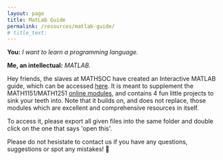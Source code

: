 ```yaml
---
layout: page
title: MatLab Guide
permalink: /resources/matlab-guide/
# title_text: 
---
```


**You:** *I want to learn a programming language.*

**Me, an intellectual:** *MATLAB.*

Hey friends, the slaves at MATHSOC have created an Interactive MATLAB guide, which can be accessed [here]({{site.url}}/assets/files/MATLAB_project.rar). It is meant to supplement the MATH1151/MATH1251 [online modules](https://www.maths.unsw.edu.au/sites/default/files/MatlabSelfPaced/index.html), and contains 4 fun little projects to sink your teeth into. Note that it builds on, and does not replace, those modules which are excellent and comprehensive resources in itself. 

To access it, please export all given files into the same folder and double click on the one that says 'open this'.

Please do not hesistate to contact us if you have any questions, suggestions or spot any mistakes! 🙂